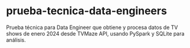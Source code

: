# prueba-tecnica-data-engineers
Prueba técnica para Data Engineer que obtiene y procesa datos de TV shows de enero 2024 desde TVMaze API, usando PySpark y SQLite para análisis.
